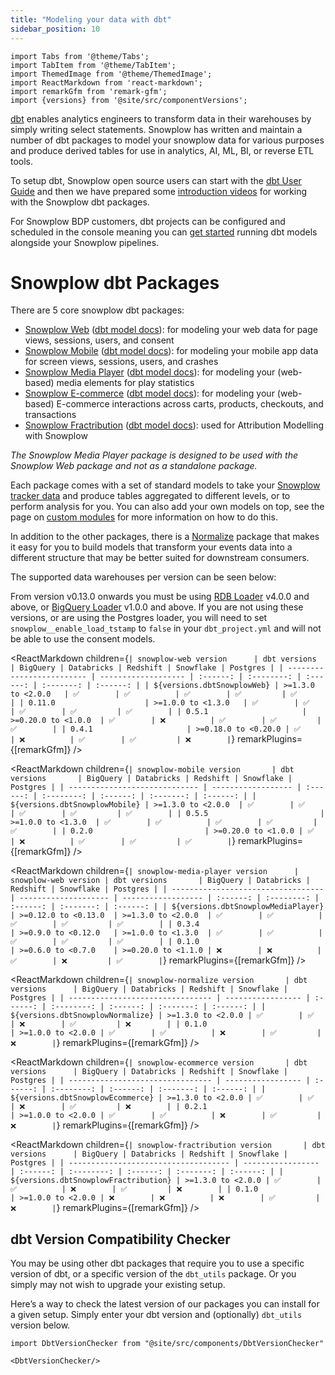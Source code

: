 ```yaml
---
title: "Modeling your data with dbt"
sidebar_position: 10
---
```


```mdx-code-block
import Tabs from '@theme/Tabs';
import TabItem from '@theme/TabItem';
import ThemedImage from '@theme/ThemedImage';
import ReactMarkdown from 'react-markdown';
import remarkGfm from 'remark-gfm';
import {versions} from '@site/src/componentVersions';
```

[dbt](https://docs.getdbt.com/) enables analytics engineers to transform data in their warehouses by simply writing select statements. Snowplow has written and maintain a number of dbt packages to model your snowplow data for various purposes and produce derived tables for use in analytics, AI, ML, BI, or reverse ETL tools.

<p align="center">
<ThemedImage
alt='Snowplow Data Modeling Packages'
width="70%"
sources={{
light: require('./images/dbt_packages-light.drawio.png').default,
dark: require('./images/dbt_packages-dark.drawio.png').default
}}
/>
</p>


To setup dbt, Snowplow open source users can start with the [dbt User Guide](https://docs.getdbt.com/guides/getting-started) and then we have prepared some [introduction videos](https://www.youtube.com/watch?v=1kd6BJhC4BE) for working with the Snowplow dbt packages.

For Snowplow BDP customers, dbt projects can be configured and scheduled in the console meaning you can [get started](/docs/modeling-your-data/running-data-models-via-snowplow-bdp/dbt/index.md) running dbt models alongside your Snowplow pipelines.


# Snowplow dbt Packages

There are 5 core snowplow dbt packages:
- [Snowplow Web](/docs/modeling-your-data/modeling-your-data-with-dbt/dbt-models/dbt-web-data-model/index.md) ([dbt model docs](https://snowplow.github.io/dbt-snowplow-web/#!/overview/snowplow_web)): for modeling your web data for page views, sessions, users, and consent
- [Snowplow Mobile](/docs/modeling-your-data/modeling-your-data-with-dbt/dbt-models/dbt-mobile-data-model/index.md) ([dbt model docs](https://snowplow.github.io/dbt-snowplow-mobile/#!/overview/snowplow_mobile)): for modeling your mobile app data for screen views, sessions, users, and crashes
- [Snowplow Media Player](/docs/modeling-your-data/modeling-your-data-with-dbt/dbt-models/dbt-media-player-data-model/index.md) ([dbt model docs](https://snowplow.github.io/dbt-snowplow-media-player/#!/overview/snowplow_media_player)): for modeling your (web-based) media elements for play statistics
- [Snowplow E-commerce](/docs/modeling-your-data/modeling-your-data-with-dbt/dbt-models/dbt-ecommerce-data-model/index.md) ([dbt model docs](https://snowplow.github.io/dbt-snowplow-ecommerce/#!/overview/snowplow_ecommerce)): for modeling your (web-based) E-commerce interactions across carts, products, checkouts, and transactions
- [Snowplow Fractribution](/docs/modeling-your-data/modeling-your-data-with-dbt/dbt-models/dbt-fractribution-data-model/index.md) ([dbt model docs](https://snowplow.github.io/dbt-snowplow-fractribution/#!/overview/fractribution)): used for Attribution Modelling with Snowplow

_The Snowplow Media Player package is designed to be used with the Snowplow Web package and not as a standalone package._

Each package comes with a set of standard models to take your [Snowplow tracker data](/docs/collecting-data/collecting-from-own-applications/index.md) and produce tables aggregated to different levels, or to perform analysis for you. You can also add your own models on top, see the page on [custom modules](/docs/modeling-your-data/modeling-your-data-with-dbt/dbt-custom-models/index.md) for more information on how to do this.

In addition to the other packages, there is a [Normalize](docs/modeling-your-data/modeling-your-data-with-dbt/dbt-models/dbt-normalize-data-model/index.md) package that makes it easy for you to build models that transform your events data into a different structure that may be better suited for downstream consumers.


The supported data warehouses per version can be seen below:


<!-- Note the following tables are wrapped in the additional tags to correctly render the package version, but work the same as normal markdown tables -->

<Tabs groupId="dbt-packages">
<TabItem value="web" label="Snowplow Web" default>

From version v0.13.0 onwards you must be using [RDB Loader](/docs/destinations/warehouses-and-lakes/rdb/index.md) v4.0.0 and above, or [BigQuery Loader](/docs/destinations/warehouses-and-lakes/rdb/index.md) v1.0.0 and above. If you are not using these versions, or are using the Postgres loader, you will need to set `snowplow__enable_load_tstamp` to `false` in your `dbt_project.yml` and will not be able to use the consent models.

<ReactMarkdown children={`
| snowplow-web version      | dbt versions        | BigQuery | Databricks | Redshift | Snowflake | Postgres |
| ------------------------- | ------------------- | :------: | :--------: | :------: | :-------: | :------: |
| ${versions.dbtSnowplowWeb} | >=1.3.0 to <2.0.0   | ✅        | ✅          | ✅        | ✅         | ✅        |
| 0.11.0                    | >=1.0.0 to <1.3.0   | ✅        | ✅          | ✅        | ✅         | ✅        |
| 0.5.1                     | >=0.20.0 to <1.0.0  | ✅        | ❌          | ✅        | ✅         | ✅        |
| 0.4.1                     | >=0.18.0 to <0.20.0 | ✅        | ❌          | ✅        | ✅         | ❌        |
`} remarkPlugins={[remarkGfm]} />

</TabItem>
<TabItem value="mobile" label="Snowplow Mobile">

<ReactMarkdown children={`
| snowplow-mobile version       | dbt versions       | BigQuery | Databricks | Redshift | Snowflake | Postgres |
| ----------------------------- | ------------------ | :------: | :--------: | :------: | :-------: | :------: |
| ${versions.dbtSnowplowMobile} | >=1.3.0 to <2.0.0  | ✅        | ✅          | ✅        | ✅         | ✅        |
| 0.5.5                         | >=1.0.0 to <1.3.0  | ✅        | ✅          | ✅        | ✅         | ✅        |
| 0.2.0                         | >=0.20.0 to <1.0.0 | ✅        | ❌          | ✅        | ✅         | ✅        |
`} remarkPlugins={[remarkGfm]} /> 

</TabItem>
<TabItem value="media" label="Snowplow Media Player">

<ReactMarkdown children={`
| snowplow-media-player version      | snowplow-web version | dbt versions       | BigQuery | Databricks | Redshift | Snowflake | Postgres |
| ---------------------------------- | -------------------- | ------------------ | :------: | :--------: | :------: | :-------: | :------: |
| ${versions.dbtSnowplowMediaPlayer} | >=0.12.0 to <0.13.0  | >=1.3.0 to <2.0.0  | ✅        | ✅          | ✅        | ✅         | ✅        |
| 0.3.4                              | >=0.9.0 to <0.12.0   | >=1.0.0 to <1.3.0  | ✅        | ✅          | ✅        | ✅         | ✅        |
| 0.1.0                              | >=0.6.0 to <0.7.0    | >=0.20.0 to <1.1.0 | ❌        | ❌          | ✅        | ❌         | ✅        |
`} remarkPlugins={[remarkGfm]} /> 

</TabItem>
<TabItem value="normalize" label="Snowplow Normalize">

<ReactMarkdown children={`
| snowplow-normalize version       | dbt versions      | BigQuery | Databricks | Redshift | Snowflake | Postgres |
| -------------------------------- | ----------------- | :------: | :--------: | :------: | :-------: | :------: |
| ${versions.dbtSnowplowNormalize} | >=1.3.0 to <2.0.0 | ✅        | ✅          | ❌        | ✅         | ❌        |
| 0.1.0                            | >=1.0.0 to <2.0.0 | ✅        | ✅          | ❌        | ✅         | ❌        |
`} remarkPlugins={[remarkGfm]} /> 

</TabItem>
<TabItem value="ecommerce" label="Snowplow E-commerce">

<ReactMarkdown children={`
| snowplow-ecommerce version       | dbt versions      | BigQuery | Databricks | Redshift | Snowflake | Postgres |
| -------------------------------- | ----------------- | :------: | :--------: | :------: | :-------: | :------: |
| ${versions.dbtSnowplowEcommerce} | >=1.3.0 to <2.0.0 | ✅        | ✅          | ❌        | ✅         | ❌        |
| 0.2.1                            | >=1.0.0 to <2.0.0 | ✅        | ✅          | ❌        | ✅         | ❌        |
`} remarkPlugins={[remarkGfm]} /> 

</TabItem>

<TabItem value="fractribution" label="Snowplow Fractribution">

<ReactMarkdown children={`
| snowplow-fractribution version       | dbt versions      | BigQuery | Databricks | Redshift | Snowflake | Postgres |
| ------------------------------------ | ----------------- | :------: | :--------: | :------: | :-------: | :------: |
| ${versions.dbtSnowplowFractribution} | >=1.3.0 to <2.0.0 | ✅        | ✅          | ❌        | ✅         | ❌        |
| 0.1.0                                | >=1.0.0 to <2.0.0 | ❌        | ❌          | ❌        | ✅         | ❌        |
`} remarkPlugins={[remarkGfm]} /> 

</TabItem>
</Tabs>


## dbt Version Compatibility Checker

You may be using other dbt packages that require you to use a specific version of dbt, or a specific version of the `dbt_utils` package. Or you simply may not wish to upgrade your existing setup.

Here’s a way to check the latest version of our packages you can install for a given setup. Simply enter your dbt version and (optionally) `dbt_utils` version below.

```mdx-code-block
import DbtVersionChecker from "@site/src/components/DbtVersionChecker"

<DbtVersionChecker/>
```
